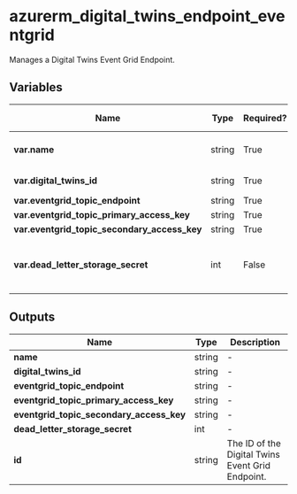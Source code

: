 # azurerm_digital_twins_endpoint_eventgrid

Manages a Digital Twins Event Grid Endpoint.

## Variables

| Name | Type | Required? | Default  | possible values | Description |
| ---- | ---- | --------- | -------- | ----------- | ----------- |
| **var.name** | string | True | -  |  -  | The name which should be used for this Digital Twins Eventgrid Endpoint. Changing this forces a new Digital Twins Eventgrid Endpoint to be created. | 
| **var.digital_twins_id** | string | True | -  |  -  | The resource ID of the Digital Twins Instance. Changing this forces a new Digital Twins Eventgrid Endpoint to be created. | 
| **var.eventgrid_topic_endpoint** | string | True | -  |  -  | The endpoint of the Event Grid Topic. | 
| **var.eventgrid_topic_primary_access_key** | string | True | -  |  -  | The primary access key of the Event Grid Topic. | 
| **var.eventgrid_topic_secondary_access_key** | string | True | -  |  -  | The secondary access key of the Event Grid Topic. | 
| **var.dead_letter_storage_secret** | int | False | -  |  -  | The storage secret of the dead-lettering, whose format is `https://<storageAccountname>.blob.core.windows.net/<containerName>?<SASToken>`. When an endpoint can't deliver an event within a certain time period or after trying to deliver the event a certain number of times, it can send the undelivered event to a storage account. | 



## Outputs

| Name | Type | Description |
| ---- | ---- | --------- | 
| **name** | string  | - | 
| **digital_twins_id** | string  | - | 
| **eventgrid_topic_endpoint** | string  | - | 
| **eventgrid_topic_primary_access_key** | string  | - | 
| **eventgrid_topic_secondary_access_key** | string  | - | 
| **dead_letter_storage_secret** | int  | - | 
| **id** | string  | The ID of the Digital Twins Event Grid Endpoint. | 